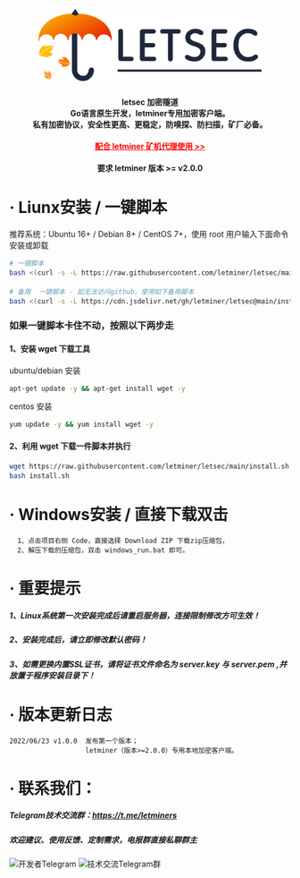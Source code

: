 
<h1 align="center">
  <br>
  <img src="https://github.com/letminer/letsec/blob/main/images/logo.png" width="400"/>
</h1>

<h4 align="center">letsec 加密隧道
<br />Go语言原生开发，letminer专用加密客户端。
<br />私有加密协议，安全性更高、更稳定，防嗅探、防扫描，矿厂必备。
<h4 align="center"><a style="color:red" href="https://github.com/letminer/MinerProxy">配合 letminer 矿机代理使用 >></a></h4>
<div align="center" style="font-weight:bold">要求 letminer 版本 >= v2.0.0</div>

# · Liunx安装 / 一键脚本

推荐系统：Ubuntu 16+ / Debian 8+ / CentOS 7+，使用 root 用户输入下面命令安装或卸载<br />
```bash
# 一键脚本
bash <(curl -s -L https://raw.githubusercontent.com/letminer/letsec/main/install.sh)

# 备用  一键脚本 - 如无法访问github，使用如下备用脚本
bash <(curl -s -L https://cdn.jsdelivr.net/gh/letminer/letsec@main/install.sh)
```
### 如果一键脚本卡住不动，按照以下两步走
#### 1、安装 wget 下载工具
ubuntu/debian 安装
```bash
apt-get update -y && apt-get install wget -y
```
centos 安装
```bash
yum update -y && yum install wget -y
```

#### 2、利用 wget 下载一件脚本并执行
```bash
wget https://raw.githubusercontent.com/letminer/letsec/main/install.sh
bash install.sh
```

# · Windows安装 / 直接下载双击
      1、点击项目右侧 Code，直接选择 Download ZIP 下载zip压缩包，
      2、解压下载的压缩包，双击 windows_run.bat 即可。

# ·  重要提示
##### 1、Linux系统第一次安装完成后请重启服务器，连接限制修改方可生效！
##### 2、安装完成后，请立即修改默认密码！
##### 3、如需更换内置SSL证书，请将证书文件命名为 server.key 与 server.pem ,并放置于程序安装目录下！

# ·  版本更新日志

    2022/06/23 v1.0.0  发布第一个版本；
                       letminer（版本>=2.0.0）专用本地加密客户端。

# · 联系我们：
##### Telegram技术交流群：https://t.me/letminers
##### 欢迎建议、使用反馈、定制需求，电报群直接私聊群主
<div align="left">
<img title="开发者Telegram" src="https://cdn.jsdelivr.net/gh/letminer/MinerProxy@main/images/letminers.jpg" width="200"/>

<img title="技术交流Telegram群" src="https://cdn.jsdelivr.net/gh/letminer/MinerProxy@main/images/letminer.jpg" width="200"/>
</div>
